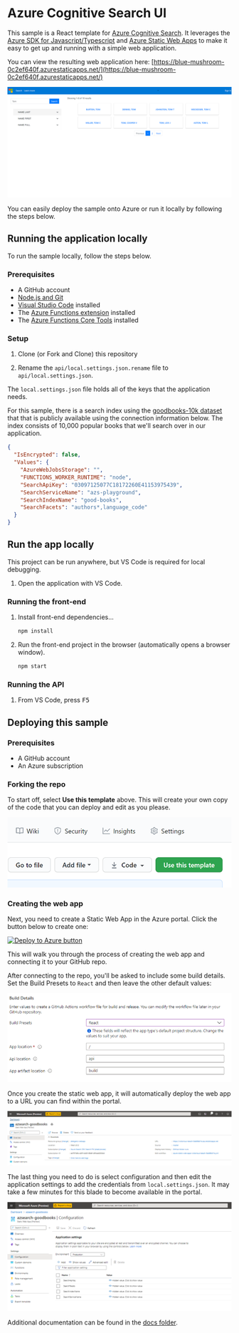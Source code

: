 # Azure Cognitive Search UI

This sample is a React template for [Azure Cognitive Search](https://docs.microsoft.com/en-us/azure/search/search-what-is-azure-search). It leverages the [Azure SDK for Javascript/Typescript](https://github.com/Azure/azure-sdk-for-js/tree/master/sdk/search/search-documents/) and [Azure Static Web Apps](https://aka.ms/swadocs) to make it easy to get up and running with a simple web application.

You can view the resulting web application here: [https://blue-mushroom-0c2ef640f.azurestaticapps.net/](https://blue-mushroom-0c2ef640f.azurestaticapps.net/)

![Screenshot of sample web app](./images/web-app.png)

You can easily deploy the sample onto Azure or run it locally by following the steps below.

## Running the application locally

To run the sample locally, follow the steps below.

### Prerequisites

- A GitHub account
- [Node.js and Git](https://nodejs.org/)
- [Visual Studio Code](https://code.visualstudio.com/?WT.mc_id=shopathome-github-jopapa) installed
- The [Azure Functions extension](https://marketplace.visualstudio.com/items?itemName=ms-azuretools.vscode-azurefunctions&WT.mc_id=shopathome-github-jopapa) installed
- The [Azure Functions Core Tools](https://docs.microsoft.com/azure/azure-functions/functions-run-local?WT.mc_id=shopathome-github-jopapa) installed

### Setup

1. Clone (or Fork and Clone) this repository

1. Rename the `api/local.settings.json.rename` file to `api/local.settings.json`.

The `local.settings.json` file holds all of the keys that the application needs.

For this sample, there is a search index using the [goodbooks-10k dataset](https://github.com/zygmuntz/goodbooks-10k) that that is publicly available using the connection information below. The index consists of 10,000 popular books that we'll search over in our application.

```json
{
  "IsEncrypted": false,
  "Values": {
    "AzureWebJobsStorage": "",
    "FUNCTIONS_WORKER_RUNTIME": "node",
    "SearchApiKey": "03097125077C18172260E41153975439",
    "SearchServiceName": "azs-playground",
    "SearchIndexName": "good-books",
    "SearchFacets": "authors*,language_code"
  }
}
```

## Run the app locally

This project can be run anywhere, but VS Code is required for local debugging.

1. Open the application with VS Code.

### Running the front-end

1. Install front-end dependencies...

   ```bash
   npm install
   ```

1. Run the front-end project in the browser (automatically opens a browser window).

   ```bash
   npm start
   ```

### Running the API

1. From VS Code, press <kbd>F5</kbd>


## Deploying this sample

### Prerequisites

- A GitHub account
- An Azure subscription

### Forking the repo

To start off, select **Use this template** above. This will create your own copy of the code that you can deploy and edit as you please.

![Use this template screenshot](./images/use-template.png)

### Creating the web app

Next, you need to create a Static Web App in the Azure portal. Click the button below to create one:

[![Deploy to Azure button](https://aka.ms/deploytoazurebutton)](https://portal.azure.com/?feature.customportal=false#create/Microsoft.StaticApp)

This will walk you through the process of creating the web app and connecting it to your GitHub repo.

After connecting to the repo, you'll be asked to include some build details. Set the Build Presets to `React` and then leave the other default values:

![Azure Static Web Apps Configuration Screenshot](./images/setup.png)

Once you create the static web app, it will automatically deploy the web app to a URL you can find within the portal.

![Azure Static Web Apps Configuration Screenshot](./images/static-web.png)

The last thing you need to do is select configuration and then edit the application settings to add the credentials from `local.settings.json`. It may take a few minutes for this blade to become available in the portal.

![Azure Static Web Apps Configuration Screenshot](./images/config.png)

Additional documentation can be found in the [docs folder](./docs).
